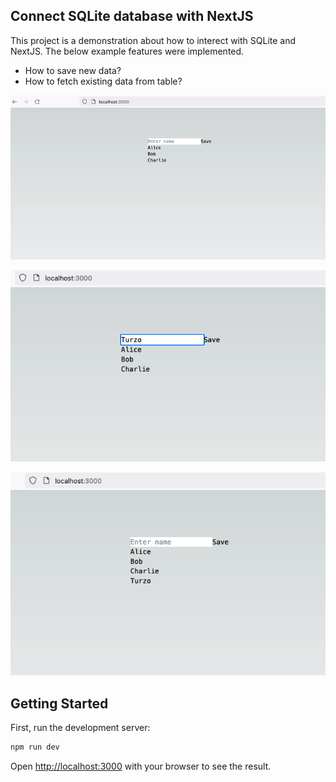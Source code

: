 ## Connect SQLite database with NextJS

This project is a demonstration about how to interect with SQLite and NextJS. The below example features were implemented.

- How to save new data?
- How to fetch existing data from table?

![Screenshot 1](screenshots/2.png)

![Screenshot 2](screenshots/1.png)

![Screenshot 3](screenshots/3.png)

## Getting Started

First, run the development server:

```bash
npm run dev
```

Open [http://localhost:3000](http://localhost:3000) with your browser to see the result.
